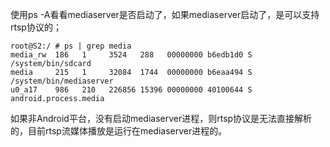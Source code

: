 使用ps -A看看mediaserver是否启动了，如果mediaserver启动了，是可以支持rtsp协议的；

```shell
root@S2:/ # ps | grep media
media_rw  186   1     3524   288   00000000 b6edb1d0 S /system/bin/sdcard
media     215   1     32084  1744  00000000 b6eaa494 S /system/bin/mediaserver
u0_a17    986   210   226856 15396 00000000 40100644 S android.process.media
```

如果非Android平台，没有启动mediaserver进程，则rtsp协议是无法直接解析的，目前rtsp流媒体播放是运行在mediaserver进程的。

